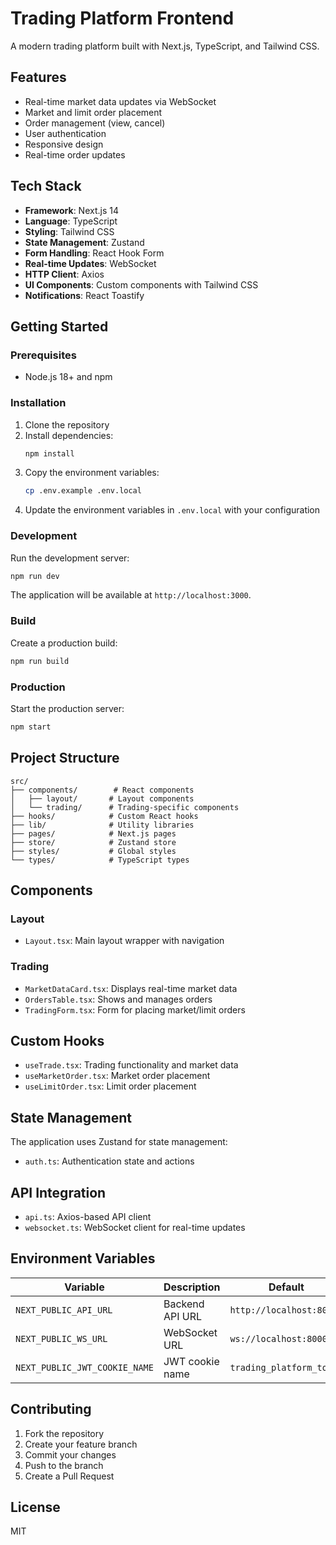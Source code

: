# Trading Platform Frontend

A modern trading platform built with Next.js, TypeScript, and Tailwind CSS.

## Features

- Real-time market data updates via WebSocket
- Market and limit order placement
- Order management (view, cancel)
- User authentication
- Responsive design
- Real-time order updates

## Tech Stack

- **Framework**: Next.js 14
- **Language**: TypeScript
- **Styling**: Tailwind CSS
- **State Management**: Zustand
- **Form Handling**: React Hook Form
- **Real-time Updates**: WebSocket
- **HTTP Client**: Axios
- **UI Components**: Custom components with Tailwind CSS
- **Notifications**: React Toastify

## Getting Started

### Prerequisites

- Node.js 18+ and npm

### Installation

1. Clone the repository
2. Install dependencies:
   ```bash
   npm install
   ```
3. Copy the environment variables:
   ```bash
   cp .env.example .env.local
   ```
4. Update the environment variables in `.env.local` with your configuration

### Development

Run the development server:

```bash
npm run dev
```

The application will be available at `http://localhost:3000`.

### Build

Create a production build:

```bash
npm run build
```

### Production

Start the production server:

```bash
npm start
```

## Project Structure

```
src/
├── components/        # React components
│   ├── layout/       # Layout components
│   └── trading/      # Trading-specific components
├── hooks/            # Custom React hooks
├── lib/              # Utility libraries
├── pages/            # Next.js pages
├── store/            # Zustand store
├── styles/           # Global styles
└── types/            # TypeScript types
```

## Components

### Layout
- `Layout.tsx`: Main layout wrapper with navigation

### Trading
- `MarketDataCard.tsx`: Displays real-time market data
- `OrdersTable.tsx`: Shows and manages orders
- `TradingForm.tsx`: Form for placing market/limit orders

## Custom Hooks

- `useTrade.tsx`: Trading functionality and market data
- `useMarketOrder.tsx`: Market order placement
- `useLimitOrder.tsx`: Limit order placement

## State Management

The application uses Zustand for state management:
- `auth.ts`: Authentication state and actions

## API Integration

- `api.ts`: Axios-based API client
- `websocket.ts`: WebSocket client for real-time updates

## Environment Variables

| Variable | Description | Default |
|----------|-------------|---------|
| `NEXT_PUBLIC_API_URL` | Backend API URL | `http://localhost:8000` |
| `NEXT_PUBLIC_WS_URL` | WebSocket URL | `ws://localhost:8000/ws` |
| `NEXT_PUBLIC_JWT_COOKIE_NAME` | JWT cookie name | `trading_platform_token` |

## Contributing

1. Fork the repository
2. Create your feature branch
3. Commit your changes
4. Push to the branch
5. Create a Pull Request

## License

MIT
